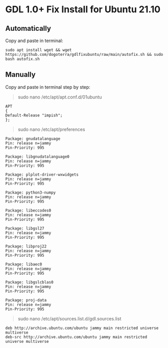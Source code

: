# GDL 1.0+ Fix Install for Ubuntu 21.10

## Automatically

Copy and paste in terminal:


```sudo apt install wget && wget https://github.com/dogoterra/gdlfixubuntu/raw/main/autofix.sh && sudo bash autofix.sh```



## Manually

Copy and paste in terminal step by step:


>sudo nano /etc/apt/apt.conf.d/01ubuntu
```
APT
{
Default-Release "impish";
};
```

>sudo nano /etc/apt/preferences
```
Package: gnudatalanguage
Pin: release n=jammy
Pin-Priority: 995

Package: libgnudatalanguage0
Pin: release n=jammy
Pin-Priority: 995

Package: plplot-driver-wxwidgets
Pin: release n=jammy
Pin-Priority: 995

Package: python3-numpy
Pin: release n=jammy
Pin-Priority: 995

Package: libeccodes0
Pin: release n=jammy
Pin-Priority: 995

Package: libgsl27
Pin: release n=jammy
Pin-Priority: 995

Package: libproj22
Pin: release n=jammy
Pin-Priority: 995

Package: libaec0
Pin: release n=jammy
Pin-Priority: 995

Package: libgslcblas0
Pin: release n=jammy
Pin-Priority: 995

Package: proj-data
Pin: release n=jammy
Pin-Priority: 995
```

>sudo nano /etc/apt/sources.list.d/gdl.sources.list
```
deb http://archive.ubuntu.com/ubuntu jammy main restricted universe multiverse
deb-src http://archive.ubuntu.com/ubuntu jammy main restricted universe multiverse
```
